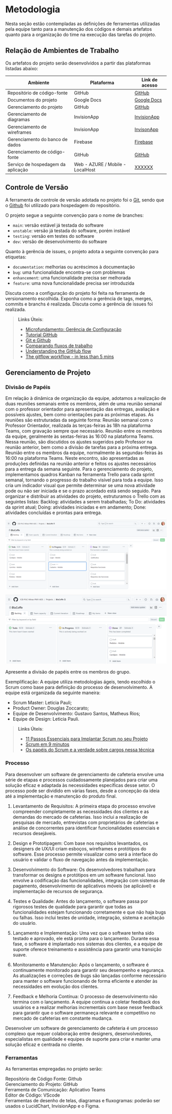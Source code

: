 
# Metodologia

Nesta seção estão contempladas as definições de ferramentas utilizadas pela equipe tanto para a manutenção dos códigos e demais artefatos quanto para a organização do time na execução das tarefas do projeto.


## Relação de Ambientes de Trabalho

Os artefatos do projeto serão desenvolvidos a partir das plataformas listadas abaixo:

|Ambiente                       |Plataforma  |Link de acesso                                                                                                          |
|---------------------------    |----------  |------------------------------------------------------------------------------------------------------------------------|
|Repositório de código-fonte    |GitHub      |[GitHub](https://github.com/ICEI-PUC-Minas-PMV-ADS/pmv-ads-2024-1-e4-proj-infra-t5-pmv-ads-2024-1-e4-proj-infra-t5-grupo01/tree/main)|
|Documentos do projeto          |Google Docs|[Google Docs](https://docs.google.com/document/d/1KvXyCyd7VwPn308cMu5XoW9Syf9pnWuBRs-b3akDa5w/edit)                               | 
|Gerenciamento do projeto       | GitHub    |[GitHub]()                               |
|Gerenciamento de diagramas     | InvisionApp |[InvisionApp](https://leticiapauli6777.invisionapp.com/freehand/BluCoffe-jueylP5Vi)                                                  | 
|Gerenciamento de wireframes    | InvisionApp |[InvisonApp](https://leticiapauli6777.invisionapp.com/freehand/BluCoffe-jueylP5Vi)                       | 
|Gerenciamento do banco de dados|Firebase| [Firebase](https://console.firebase.google.com/project/blucoffee-ae7ef/overview)                                                                            |
|Gerenciamento de código-fonte|GitHub|    [GitHub](https://github.com/ICEI-PUC-Minas-PMV-ADS/pmv-ads-2024-1-e4-proj-infra-t5-pmv-ads-2024-1-e4-proj-infra-t5-grupo01/tree/main)                                                                                                                |
|Serviço de hospedagem da aplicação|Web - AZURE / Mobile - LocalHost|[XXXXXX](xxxxxx)           


## Controle de Versão

A ferramenta de controle de versão adotada no projeto foi o
[Git](https://git-scm.com/), sendo que o [Github](https://github.com)
foi utilizado para hospedagem do repositório.

O projeto segue a seguinte convenção para o nome de branches:

- `main`: versão estável já testada do software
- `unstable`: versão já testada do software, porém instável
- `testing`: versão em testes do software
- `dev`: versão de desenvolvimento do software

Quanto à gerência de issues, o projeto adota a seguinte convenção para
etiquetas:

- `documentation`: melhorias ou acréscimos à documentação
- `bug`: uma funcionalidade encontra-se com problemas
- `enhancement`: uma funcionalidade precisa ser melhorada
- `feature`: uma nova funcionalidade precisa ser introduzida

Discuta como a configuração do projeto foi feita na ferramenta de versionamento escolhida. Exponha como a gerência de tags, merges, commits e branchs é realizada. Discuta como a gerência de issues foi realizada.

> **Links Úteis**:
> - [Microfundamento: Gerência de Configuração](https://pucminas.instructure.com/courses/87878/)
> - [Tutorial GitHub](https://guides.github.com/activities/hello-world/)
> - [Git e Github](https://www.youtube.com/playlist?list=PLHz_AreHm4dm7ZULPAmadvNhH6vk9oNZA)
>  - [Comparando fluxos de trabalho](https://www.atlassian.com/br/git/tutorials/comparing-workflows)
> - [Understanding the GitHub flow](https://guides.github.com/introduction/flow/)
> - [The gitflow workflow - in less than 5 mins](https://www.youtube.com/watch?v=1SXpE08hvGs)

## Gerenciamento de Projeto

### Divisão de Papéis

Em relação à dinâmica de organização da equipe, adotamos a realização de duas reuniões semanais entre os membros, além de uma reunião semanal com o professor orientador para apresentação das entregas, avaliação e possíveis ajustes, bem como orientações para as próximas etapas. As reuniões são estruturadas da seguinte forma:
Reunião semanal com o Professor Orientador, realizada às terças-feiras às 18h na plataforma Teams, com gravação sempre que necessário.
Reunião entre os membros da equipe, geralmente às sextas-feiras às 16:00 na plataforma Teams. Nessa reunião, são discutidos os ajustes sugeridos pelo Professor na reunião anterior, bem como a divisão de tarefas para a próxima entrega.
Reunião entre os membros da equipe, normalmente às segundas-feiras às 16:00 na plataforma Teams. Neste encontro, são apresentadas as produções definidas na reunião anterior e feitos os ajustes necessários para a entrega da semana seguinte.
Para o gerenciamento do projeto, implementamos quadros Kanban na ferramenta Trello para cada sprint semanal, tornando o progresso do trabalho visível para toda a equipe. Isso cria um indicador visual que permite determinar se uma nova atividade pode ou não ser iniciada e se o prazo acordado está sendo seguido. Para organizar e distribuir as atividades do projeto, estruturamos o Trello com as seguintes listas:
Backlog: atividades a serem trabalhadas;
To Do: atividades da sprint atual;
Doing: atividades iniciadas e em andamento;
Done: atividades concluídas e prontas para entrega.

![GitHub](img/gerenciamento.png)

![GitHub](img/gerenciamentodeprojeto.png)


Apresente a divisão de papéis entre os membros do grupo.

Exemplificação: A equipe utiliza metodologias ágeis, tendo escolhido o Scrum como base para definição do processo de desenvolvimento. A equipe está organizada da seguinte maneira:

- Scrum Master: Leticia Pauli;
- Product Owner: Douglas Zoccarato;
- Equipe de Desenvolvimento: Gustavo Santos, Matheus Rios;
- Equipe de Design: Leticia Pauli.


> **Links Úteis**:
> - [11 Passos Essenciais para Implantar Scrum no seu Projeto](https://mindmaster.com.br/scrum-11-passos/)
> - [Scrum em 9 minutos](https://www.youtube.com/watch?v=XfvQWnRgxG0)
> - [Os papéis do Scrum e a verdade sobre cargos nessa técnica](https://www.atlassian.com/br/agile/scrum/roles)

### Processo

Para desenvolver um software de gerenciamento de cafeteria envolve uma série de etapas e processos cuidadosamente planejados para criar uma solução eficaz e adaptada às necessidades específicas desse setor. O processo pode ser dividido em várias fases, desde a concepção da ideia até a implementação e manutenção do produto final.

1. Levantamento de Requisitos: A primeira etapa do processo envolve compreender completamente as necessidades dos clientes e as demandas do mercado de cafeterias. Isso inclui a realização de pesquisas de mercado, entrevistas com proprietários de cafeterias e análise de concorrentes para identificar funcionalidades essenciais e recursos desejáveis.

2. Design e Prototipagem: Com base nos requisitos levantados, os designers de UX/UI criam esboços, wireframes e protótipos do software. Esse processo permite visualizar como será a interface do usuário e validar o fluxo de navegação antes da implementação.

3. Desenvolvimento do Software: Os desenvolvedores trabalham para transformar os designs e protótipos em um software funcional. Isso envolve a codificação das funcionalidades, integração com sistemas de pagamento, desenvolvimento de aplicativos móveis (se aplicável) e implementação de recursos de segurança.

4. Testes e Qualidade: Antes do lançamento, o software passa por rigorosos testes de qualidade para garantir que todas as funcionalidades estejam funcionando corretamente e que não haja bugs ou falhas. Isso inclui testes de unidade, integração, sistema e aceitação do usuário.

5. Lançamento e Implementação: Uma vez que o software tenha sido testado e aprovado, ele está pronto para o lançamento. Durante essa fase, o software é implantado nos sistemas dos clientes, e a equipe de suporte oferece treinamento e assistência para garantir uma transição suave.

6. Monitoramento e Manutenção: Após o lançamento, o software é continuamente monitorado para garantir seu desempenho e segurança. As atualizações e correções de bugs são lançadas conforme necessário para manter o software funcionando de forma eficiente e atender às necessidades em evolução dos clientes.

7. Feedback e Melhoria Contínua: O processo de desenvolvimento não termina com o lançamento. A equipe continua a coletar feedback dos usuários e a realizar melhorias incrementais com base nesse feedback para garantir que o software permaneça relevante e competitivo no mercado de cafeterias em constante mudança.

Desenvolver um software de gerenciamento de cafeteria é um processo complexo que requer colaboração entre designers, desenvolvedores, especialistas em qualidade e equipes de suporte para criar e manter uma solução eficaz e centrada no cliente.

### Ferramentas

As ferramentas empregadas no projeto serão:

Repositório de Código Fonte: Github </br>
Gerenciamento do Projeto: GitHub </br>
Ferramenta de Comunicação: Aplicativo Teams </br>
Editor de Código: VScode </br>
Ferramentas de desenho de telas, diagramas e fluxogramas: poderão ser usados o LucidChart, InvisionApp e o Figma.</br>
